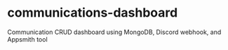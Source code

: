 # communications-dashboard
Communication CRUD dashboard using MongoDB, Discord webhook, and Appsmith tool
